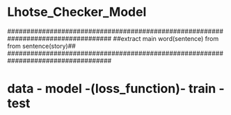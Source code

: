 # Lhotse_Checker_Model
###################################################################################
          ##extract main word(sentence) from from sentence(story)##
###################################################################################

# data - model -(loss_function)- train - test
